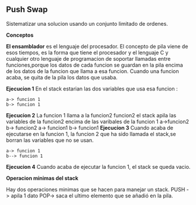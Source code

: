 ## Push Swap

Sistematizar una solucion usando un conjunto limitado de ordenes.

**Conceptos**

__El ensamblador__ es el lenguaje del procesador. El concepto de pila viene de esos tiempos, es la forma que tiene el procesador y el lenguaje C y cualquier otro lenguaje de programacion de soportar llamadas entre funciones,porque los datos de cada funcion se guardan en la pila encima de los datos de la funcion que llama a esa funcion.
Cuando una funcion acaba, se quita de la pila los datos que usaba.

**Ejecucion 1** 
En el stack estarian las dos variables que usa esa funcion :

	a-> funcion 1
	b-> funcion 1

**Ejecucion 2**
La funcion 1 llama a la funcion2 funcion2
el stack apila las variables de la funcion2 encima de las varibales de la funcion 1
	a->funcion2
	b-> funcion2
	a-> funcion1
	b-> funcion1
**Ejecucion 3**
Cuando acaba de ejecutarse en la funcion 1, la funcion 2 que ha sido llamada el stack,se borran las variables que no se usan.

	a-> funcion 1
	b--> funcion 1
**Ejecucion 4**
Cuando acaba de ejecutar la funcion 1, el stack se queda vacio.

__Operacion minimas del stack__

Hay dos operaciones minimas que se hacen para manejar un stack.
PUSH -> apila 1 dato
POP-> saca el ultimo elemento que se añadió en la pila.


